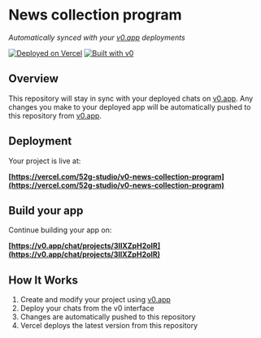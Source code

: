 # News collection program

*Automatically synced with your [v0.app](https://v0.app) deployments*

[![Deployed on Vercel](https://img.shields.io/badge/Deployed%20on-Vercel-black?style=for-the-badge&logo=vercel)](https://vercel.com/52g-studio/v0-news-collection-program)
[![Built with v0](https://img.shields.io/badge/Built%20with-v0.app-black?style=for-the-badge)](https://v0.app/chat/projects/3IlXZpH2oIR)

## Overview

This repository will stay in sync with your deployed chats on [v0.app](https://v0.app).
Any changes you make to your deployed app will be automatically pushed to this repository from [v0.app](https://v0.app).

## Deployment

Your project is live at:

**[https://vercel.com/52g-studio/v0-news-collection-program](https://vercel.com/52g-studio/v0-news-collection-program)**

## Build your app

Continue building your app on:

**[https://v0.app/chat/projects/3IlXZpH2oIR](https://v0.app/chat/projects/3IlXZpH2oIR)**

## How It Works

1. Create and modify your project using [v0.app](https://v0.app)
2. Deploy your chats from the v0 interface
3. Changes are automatically pushed to this repository
4. Vercel deploys the latest version from this repository